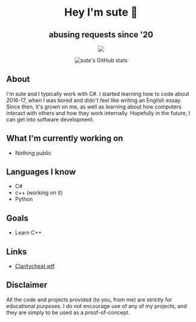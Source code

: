 <h1 align="center">Hey I'm sute 👋</h1>
<h2 align="center">abusing requests since '20</h2>

<div align="center">

  <img src="https://discord.c99.nl/widget/theme-1/788840668654338080.png"></img>

  ![sute's GitHub stats](https://github-readme-stats.vercel.app/api?username=xSute&show_icons=true&theme=radical)
</div>

## About
I'm sute and I typically work with C#. I started learning how to code about 2016-17, when I was bored and didn't feel like writing an English essay. Since then, it's grown on me, as well as learning about how computers interact with others and how they work internally. Hopefully in the future, I can get into software development.

## What I'm currently working on
* Nothing public

## Languages I know
* C#
* c++ (working on it)
* Python

## Goals
* Learn C++


## Links
* [Claritycheat.wtf](https://www.claritycheat.wtf)


## Disclaimer
All the code and projects provided (to you, from me) are strictly for educational purposes. I do not encourage use of any of my projects, and they are simply to be used as a proof-of-concept.

